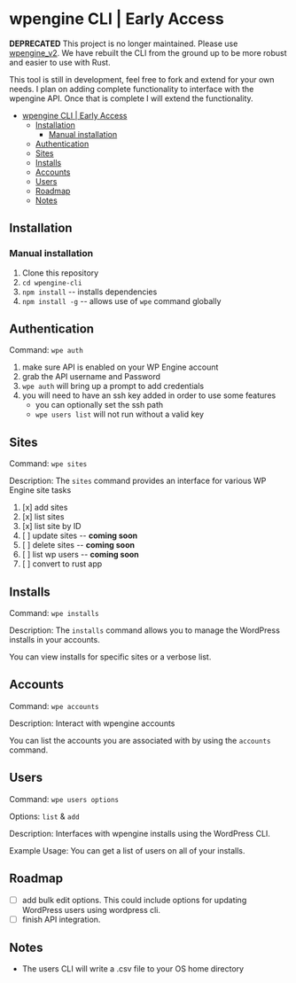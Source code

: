 # wpengine CLI | Early Access

**DEPRECATED** This project is no longer maintained. Please use [wpengine_v2](https://github.com/method-devs/wpengine_cli_v2). We have rebuilt the CLI from the ground up to be more robust and easier to use with Rust.

This tool is still in development, feel free to fork and extend for your own needs. I plan on adding complete functionality to interface with the wpengine API. Once that is complete I will extend the functionality.

- [wpengine CLI | Early Access](#wpengine-cli--early-access)
  - [Installation](#installation)
    - [Manual installation](#manual-installation)
  - [Authentication](#authentication)
  - [Sites](#sites)
  - [Installs](#installs)
  - [Accounts](#accounts)
  - [Users](#users)
  - [Roadmap](#roadmap)
  - [Notes](#notes)

## Installation

### Manual installation

1. Clone this repository
2. `cd wpengine-cli`
3. `npm install` -- installs dependencies
4. `npm install -g` -- allows use of `wpe` command globally

## Authentication

Command: `wpe auth`

1. make sure API is enabled on your WP Engine account
2. grab the API username and Password
3. ```wpe auth``` will bring up a prompt to add credentials
4. you will need to have an ssh key added in order to use some features
   - you can optionally set the ssh path
   - `wpe users list` will not run without a valid key

## Sites

Command: `wpe sites`

Description: The ```sites``` command provides an interface for various WP Engine site tasks

1. [x] add sites
2. [x] list sites
3. [x] list site by ID
4. [ ] update sites -- **coming soon**
5. [ ] delete sites -- **coming soon**
6. [ ] list wp users -- **coming soon**
7. [ ] convert to rust app

## Installs

Command: `wpe installs`

Description: The ```installs``` command allows you to manage the WordPress installs in your accounts.

You can view installs for specific sites or a verbose list.

## Accounts

Command: `wpe accounts`

Description: Interact with wpengine accounts

You can list the accounts you are associated with by using the ```accounts``` command.

## Users

Command: `wpe users options`

Options: `list` & `add`

Description: Interfaces with wpengine installs using the WordPress CLI.

Example Usage: You can get a list of users on all of your installs.

## Roadmap

- [ ] add bulk edit options. This could include options for updating WordPress users using wordpress cli.
- [ ] finish API integration.

## Notes

- The users CLI will write a .csv file to your OS home directory
